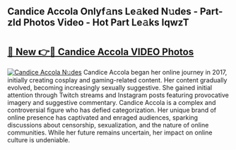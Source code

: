## Candice Accola Onlyf𝚊ns Le𝚊ked N𝚞des - Part-zId Photos Video - Hot Part Le𝚊ks IqwzT

# <h2><a href="http://ab51627.deff.icu/?id=Candice+Accola">🔗 New 👉🔴 Candice Accola VIDEO Photos</a></h2>

[![Candice Accola N𝚞des](https://i.imgur.com/rIISA9y.gif)](http://ab51627.deff.icu/?id=Candice+Accola)
Candice Accola began her online journey in 2017, initially creating cosplay and gaming-related content. Her content gradually evolved, becoming increasingly sexually suggestive. She gained initial attention through Twitch streams and Instagram posts featuring provocative imagery and suggestive commentary. Candice Accola is a complex and controversial figure who has defied categorization. Her unique brand of online presence has captivated and enraged audiences, sparking discussions about censorship, sexualization, and the nature of online communities. While her future remains uncertain, her impact on online culture is undeniable.
